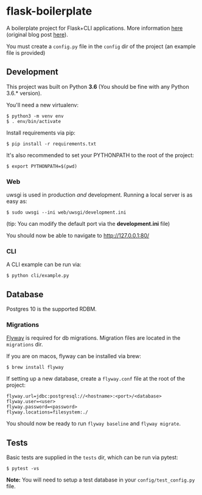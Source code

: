 # flask-boilerplate

A boilerplate project for Flask+CLI applications. More information [here](https://joaodlf.com/python-for-the-web-in-2019.html#python-for-the-web-in-2019) (original blog post [here](https://joaodlf.com/python-for-the-web.html)).

You must create a `config.py` file in the `config` dir of the project (an example file is provided)

## Development

This project was built on Python **3.6** (You should be fine with any Python 3.6.* version).

You'll need a new virtualenv:

```
$ python3 -m venv env
$ . env/bin/activate
```

Install requirements via pip:

```
$ pip install -r requirements.txt
```

It's also recommended to set your PYTHONPATH to the root of the project:

```
$ export PYTHONPATH=$(pwd)
```

### Web

uwsgi is used in production *and* development. Running a local server is as easy as:

```
$ sudo uwsgi --ini web/uwsgi/development.ini
```

(tip: You can modify the default port via the **development.ini** file)

You should now be able to navigate to http://127.0.0.1:80/

### CLI

A CLI example can be run via:

```
$ python cli/example.py
```

## Database

Postgres 10 is the supported RDBM.

### Migrations
[Flyway](https://flywaydb.org/) is required for db migrations. Migration files are located in
the `migrations` dir.

If you are on macos, flyway can be installed via brew:
```
$ brew install flyway
```

If setting up a new database, create a `flyway.conf` file at the root
of the project:

```
flyway.url=jdbc:postgresql://<hostname>:<port>/<database>
flyway.user=<user>
flyway.password=<password>
flyway.locations=filesystem:./
```

You should now be ready to run `flyway baseline` and `flyway migrate`.

## Tests

Basic tests are supplied in the `tests` dir, which can be run via pytest:

```
$ pytest -vs
```

**Note:** You will need to setup a test database in your `config/test_config.py` file.